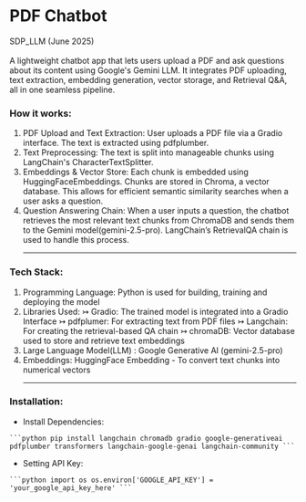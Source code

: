 # PDF Chatbot 

SDP_LLM (June 2025) 
<br> <br>
A lightweight chatbot app that lets users upload a PDF and ask questions about its content using Google's Gemini LLM. It integrates PDF uploading, text extraction, embedding generation, vector storage, and Retrieval Q&A, all in one seamless pipeline.

<b> <h3>How it works: </b></h3>
1. PDF Upload and Text Extraction:
User uploads a PDF file via a Gradio interface. The text is extracted using pdfplumber.
2. Text Preprocessing:
The text is split into manageable chunks using LangChain's CharacterTextSplitter.
3. Embeddings & Vector Store:
Each chunk is embedded using HuggingFaceEmbeddings. Chunks are stored in Chroma, a vector database. This allows for efficient semantic similarity searches when a user asks a question.
4. Question Answering Chain:
When a user inputs a question, the chatbot retrieves the most relevant text chunks from ChromaDB and sends them to the Gemini model(gemini-2.5-pro). LangChain’s RetrievalQA chain is used to handle this process. <hr>

<b> <h3>Tech Stack: </b></h3> 
1. Programming Language: Python is used for building, training and deploying the model
2. Libraries Used:
↣ Gradio: The trained model is integrated into a Gradio Interface
↣ pdfplumer: For extracting text from PDF files
↣ Langchain: For creating the retrieval-based QA chain
↣ chromaDB: Vector database used to store and retrieve text embeddings
3. Large Language Model(LLM) : Google Generative AI (gemini-2.5-pro)
4. Embeddings: HuggingFace Embedding - To convert text chunks into numerical vectors <hr>

<b> <h3>Installation: </b></h3>
- Install Dependencies:
<pre><code>```python pip install langchain chromadb gradio google-generativeai pdfplumber transformers langchain-google-genai langchain-community ```</code></pre>

- Setting API Key:
<pre><code>```python import os os.environ['GOOGLE_API_KEY'] = 'your_google_api_key_here' ```</code></pre>

